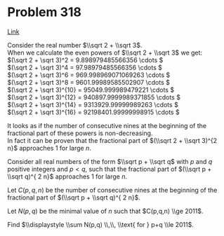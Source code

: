 # Problem 318

[Link](https://projecteuler.net/problem=318)

Consider the real number $\\sqrt 2 + \\sqrt 3$.  
When we calculate the even powers of $\\sqrt 2 + \\sqrt 3$ we get:  
$(\\sqrt 2 + \\sqrt 3)^2 = 9.898979485566356 \\cdots $  
$(\\sqrt 2 + \\sqrt 3)^4 = 97.98979485566356 \\cdots $  
$(\\sqrt 2 + \\sqrt 3)^6 = 969.998969071069263 \\cdots $  
$(\\sqrt 2 + \\sqrt 3)^8 = 9601.99989585502907 \\cdots $  
$(\\sqrt 2 + \\sqrt 3)^{10} = 95049.999989479221 \\cdots $  
$(\\sqrt 2 + \\sqrt 3)^{12} = 940897.9999989371855 \\cdots $  
$(\\sqrt 2 + \\sqrt 3)^{14} = 9313929.99999989263 \\cdots $  
$(\\sqrt 2 + \\sqrt 3)^{16} = 92198401.99999998915 \\cdots $  

It looks as if the number of consecutive nines at the beginning of the fractional part of these powers is non-decreasing.  
In fact it can be proven that the fractional part of $(\\sqrt 2 + \\sqrt 3)^{2 n}$ approaches $1$ for large $n$. 

Consider all real numbers of the form $\\sqrt p + \\sqrt q$ with $p$ and $q$ positive integers and $p < q$, such that the fractional part of $(\\sqrt p + \\sqrt q)^{ 2 n}$ approaches $1$ for large $n$. 

Let $C(p,q,n)$ be the number of consecutive nines at the beginning of the fractional part of $(\\sqrt p + \\sqrt q)^{ 2 n}$. 

Let $N(p,q)$ be the minimal value of $n$ such that $C(p,q,n) \\ge 2011$. 

Find $\\displaystyle \\sum N(p,q) \\,\\, \\text{ for } p+q \\le 2011$.
